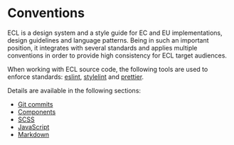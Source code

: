 # Conventions

ECL is a design system and a style guide for EC and EU implementations, design guidelines and language patterns. Being in such an important position, it integrates with several standards and applies multiple conventions in order to provide high consistency for ECL target audiences.

When working with ECL source code, the following tools are used to enforce standards: [eslint](https://eslint.org/), [stylelint](https://stylelint.io/) and [prettier](https://prettier.io/).

Details are available in the following sections:

- [Git commits](./git.md)
- [Components](./components.md)
- [SCSS](./scss.md)
- [JavaScript](./javascript.md)
- [Markdown](./markdown.md)
